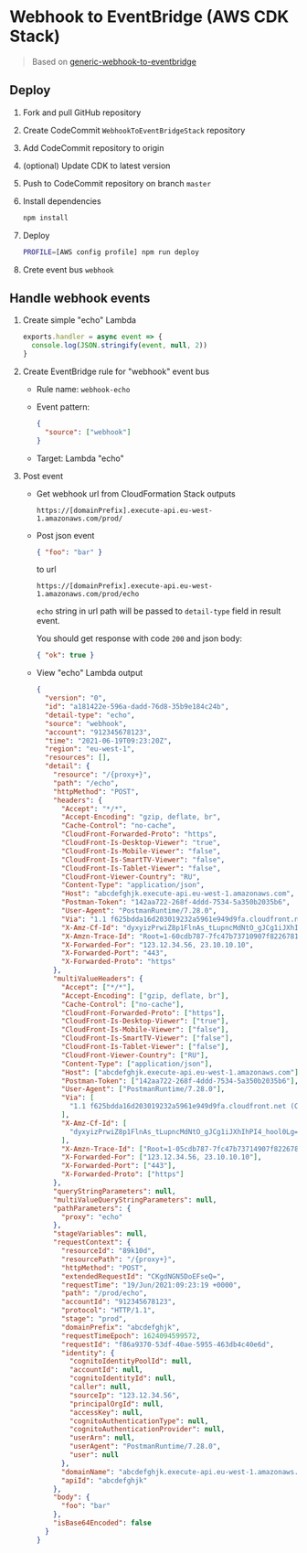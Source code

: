 # Webhook to EventBridge (AWS CDK Stack)

> Based on [generic-webhook-to-eventbridge](https://github.com/vacationtracker/generic-webhook-to-eventbridge)

## Deploy

1. Fork and pull GitHub repository

2. Create CodeCommit `WebhookToEventBridgeStack` repository

3. Add CodeCommit repository to origin

4. (optional) Update CDK to latest version

5. Push to CodeCommit repository on branch `master`

6. Install dependencies

   ```sh
   npm install
   ```

7. Deploy

   ```sh
   PROFILE=[AWS config profile] npm run deploy
   ```

8. Crete event bus `webhook`

## Handle webhook events

1. Create simple "echo" Lambda

   ```js
   exports.handler = async event => {
     console.log(JSON.stringify(event, null, 2))
   }
   ```

2. Create EventBridge rule for "webhook" event bus

   - Rule name: `webhook-echo`

   - Event pattern:

     ```json
     {
       "source": ["webhook"]
     }
     ```

   - Target: Lambda "echo"

3. Post event

   - Get webhook url from CloudFormation Stack outputs

     `https://[domainPrefix].execute-api.eu-west-1.amazonaws.com/prod/`

   - Post json event

     ```json
     { "foo": "bar" }
     ```

     to url

     `https://[domainPrefix].execute-api.eu-west-1.amazonaws.com/prod/echo`

     `echo` string in url path will be passed to `detail-type` field in result event.

     You should get response with code `200` and json body:

     ```json
     { "ok": true }
     ```

   - View "echo" Lambda output

     ```json
     {
       "version": "0",
       "id": "a181422e-596a-dadd-76d8-35b9e184c24b",
       "detail-type": "echo",
       "source": "webhook",
       "account": "912345678123",
       "time": "2021-06-19T09:23:20Z",
       "region": "eu-west-1",
       "resources": [],
       "detail": {
         "resource": "/{proxy+}",
         "path": "/echo",
         "httpMethod": "POST",
         "headers": {
           "Accept": "*/*",
           "Accept-Encoding": "gzip, deflate, br",
           "Cache-Control": "no-cache",
           "CloudFront-Forwarded-Proto": "https",
           "CloudFront-Is-Desktop-Viewer": "true",
           "CloudFront-Is-Mobile-Viewer": "false",
           "CloudFront-Is-SmartTV-Viewer": "false",
           "CloudFront-Is-Tablet-Viewer": "false",
           "CloudFront-Viewer-Country": "RU",
           "Content-Type": "application/json",
           "Host": "abcdefghjk.execute-api.eu-west-1.amazonaws.com",
           "Postman-Token": "142aa722-268f-4ddd-7534-5a350b2035b6",
           "User-Agent": "PostmanRuntime/7.28.0",
           "Via": "1.1 f625bdda16d203019232a5961e949d9fa.cloudfront.net (CloudFront)",
           "X-Amz-Cf-Id": "dyxyizPrwiZ8p1FlnAs_tLupncMdNtO_gJCg1iJXhIhPI4_hool0Lg==",
           "X-Amzn-Trace-Id": "Root=1-60cdb787-7fc47b73710907f82267811b",
           "X-Forwarded-For": "123.12.34.56, 23.10.10.10",
           "X-Forwarded-Port": "443",
           "X-Forwarded-Proto": "https"
         },
         "multiValueHeaders": {
           "Accept": ["*/*"],
           "Accept-Encoding": ["gzip, deflate, br"],
           "Cache-Control": ["no-cache"],
           "CloudFront-Forwarded-Proto": ["https"],
           "CloudFront-Is-Desktop-Viewer": ["true"],
           "CloudFront-Is-Mobile-Viewer": ["false"],
           "CloudFront-Is-SmartTV-Viewer": ["false"],
           "CloudFront-Is-Tablet-Viewer": ["false"],
           "CloudFront-Viewer-Country": ["RU"],
           "Content-Type": ["application/json"],
           "Host": ["abcdefghjk.execute-api.eu-west-1.amazonaws.com"],
           "Postman-Token": ["142aa722-268f-4ddd-7534-5a350b2035b6"],
           "User-Agent": ["PostmanRuntime/7.28.0"],
           "Via": [
             "1.1 f625bdda16d203019232a5961e949d9fa.cloudfront.net (CloudFront)"
           ],
           "X-Amz-Cf-Id": [
             "dyxyizPrwiZ8p1FlnAs_tLupncMdNtO_gJCg1iJXhIhPI4_hool0Lg=="
           ],
           "X-Amzn-Trace-Id": ["Root=1-05cdb787-7fc47b73714907f82267811b"],
           "X-Forwarded-For": ["123.12.34.56, 23.10.10.10"],
           "X-Forwarded-Port": ["443"],
           "X-Forwarded-Proto": ["https"]
         },
         "queryStringParameters": null,
         "multiValueQueryStringParameters": null,
         "pathParameters": {
           "proxy": "echo"
         },
         "stageVariables": null,
         "requestContext": {
           "resourceId": "89k10d",
           "resourcePath": "/{proxy+}",
           "httpMethod": "POST",
           "extendedRequestId": "CKgdNGN5DoEFseQ=",
           "requestTime": "19/Jun/2021:09:23:19 +0000",
           "path": "/prod/echo",
           "accountId": "912345678123",
           "protocol": "HTTP/1.1",
           "stage": "prod",
           "domainPrefix": "abcdefghjk",
           "requestTimeEpoch": 1624094599572,
           "requestId": "f86a9370-53df-40ae-5955-463db4c40e6d",
           "identity": {
             "cognitoIdentityPoolId": null,
             "accountId": null,
             "cognitoIdentityId": null,
             "caller": null,
             "sourceIp": "123.12.34.56",
             "principalOrgId": null,
             "accessKey": null,
             "cognitoAuthenticationType": null,
             "cognitoAuthenticationProvider": null,
             "userArn": null,
             "userAgent": "PostmanRuntime/7.28.0",
             "user": null
           },
           "domainName": "abcdefghjk.execute-api.eu-west-1.amazonaws.com",
           "apiId": "abcdefghjk"
         },
         "body": {
           "foo": "bar"
         },
         "isBase64Encoded": false
       }
     }
     ```
